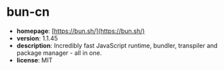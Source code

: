 # bun-cn

- **homepage**: [https://bun.sh/](https://bun.sh/)
- **version**: 1.1.45
- **description**: Incredibly fast JavaScript runtime, bundler, transpiler and package manager - all in one.
- **license**: MIT


